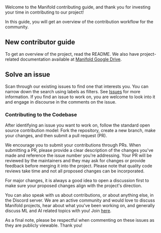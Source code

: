 Welcome to the Manifold contributing guide, and thank you for investing your time in contributing to our project!

In this guide, you will get an overview of the contribution workflow for the community.

## New contributor guide

To get an overview of the project, read the README. We also have project-related documentation available at [Manifold Google Drive](https://drive.google.com/drive/folders/15_dqh_2x_3g4A-uujflet6Oa6o9G4Oo1?usp=sharing).

## Solve an issue

Scan through our existing issues to find one that interests you. You can narrow down the search using labels as filters. See [Issues](https://github.com/ManifoldRG/NEKO/issues) for more information. If you find an issue to work on, you are welcome to look into it and engage in discourse in the comments on the issue.

### Contributing to the Codebase

After identifying an issue you want to work on, follow the standard open source contribution model: Fork the repository, create a new branch, make your changes, and then submit a pull request (PR).

We encourage you to submit your contributions through PRs. When submitting a PR, please provide a clear description of the changes you've made and reference the issue number you're addressing. Your PR will be reviewed by the maintainers and they may ask for changes or provide feedback before merging it into the project. Please note that quality code reviews take time and not all proposed changes can be incorporated.

For major changes, it is always a good idea to open a discussion first to make sure your proposed changes align with the project's direction.

You can also speak with us about contributions, or about anything else, in the Discord server. We are an active community and would love to discuss Manifold projects, hear about what you've been working on, and generally discuss ML and AI related topics with you! Join [here](https://discord.gg/a8uDbxzEbM).

As a final note, please be respectful when commenting on these issues as they are publicly viewable. Thank you!
